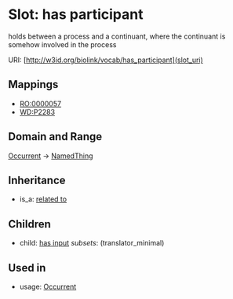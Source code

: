 # Slot: has participant


holds between a process and a continuant, where the continuant is somehow involved in the process

URI: [http://w3id.org/biolink/vocab/has_participant](slot_uri)
## Mappings

 * [RO:0000057](http://purl.obolibrary.org/obo/RO_0000057)
 * [WD:P2283](http://purl.obolibrary.org/obo/WD_P2283)
## Domain and Range

[Occurrent](Occurrent.md) -> [NamedThing](NamedThing.md)
## Inheritance

 *  is_a: [related to](related_to.md)
## Children

 *  child: [has input](has_input.md) *subsets*: (translator_minimal)
## Used in

 *  usage: [Occurrent](Occurrent.md)
